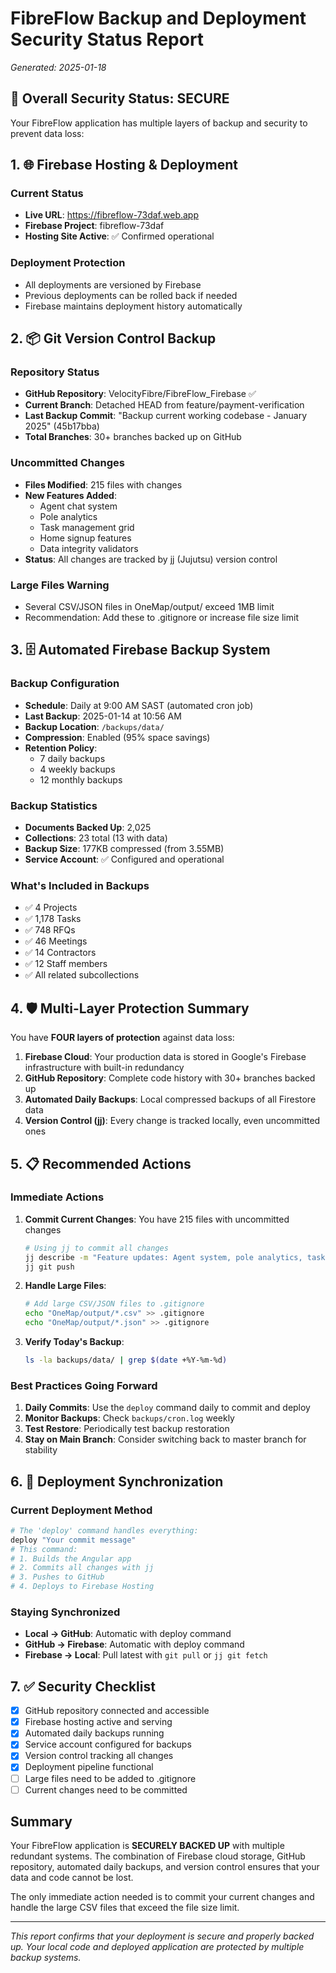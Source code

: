 # FibreFlow Backup and Deployment Security Status Report

*Generated: 2025-01-18*

## 🔐 Overall Security Status: SECURE

Your FibreFlow application has multiple layers of backup and security to prevent data loss:

## 1. 🌐 Firebase Hosting & Deployment

### Current Status
- **Live URL**: https://fibreflow-73daf.web.app
- **Firebase Project**: fibreflow-73daf
- **Hosting Site Active**: ✅ Confirmed operational

### Deployment Protection
- All deployments are versioned by Firebase
- Previous deployments can be rolled back if needed
- Firebase maintains deployment history automatically

## 2. 📦 Git Version Control Backup

### Repository Status
- **GitHub Repository**: VelocityFibre/FibreFlow_Firebase ✅
- **Current Branch**: Detached HEAD from feature/payment-verification
- **Last Backup Commit**: "Backup current working codebase - January 2025" (45b17bba)
- **Total Branches**: 30+ branches backed up on GitHub

### Uncommitted Changes
- **Files Modified**: 215 files with changes
- **New Features Added**: 
  - Agent chat system
  - Pole analytics
  - Task management grid
  - Home signup features
  - Data integrity validators
- **Status**: All changes are tracked by jj (Jujutsu) version control

### Large Files Warning
- Several CSV/JSON files in OneMap/output/ exceed 1MB limit
- Recommendation: Add these to .gitignore or increase file size limit

## 3. 🗄️ Automated Firebase Backup System

### Backup Configuration
- **Schedule**: Daily at 9:00 AM SAST (automated cron job)
- **Last Backup**: 2025-01-14 at 10:56 AM
- **Backup Location**: `/backups/data/`
- **Compression**: Enabled (95% space savings)
- **Retention Policy**: 
  - 7 daily backups
  - 4 weekly backups
  - 12 monthly backups

### Backup Statistics
- **Documents Backed Up**: 2,025
- **Collections**: 23 total (13 with data)
- **Backup Size**: 177KB compressed (from 3.55MB)
- **Service Account**: ✅ Configured and operational

### What's Included in Backups
- ✅ 4 Projects
- ✅ 1,178 Tasks  
- ✅ 748 RFQs
- ✅ 46 Meetings
- ✅ 14 Contractors
- ✅ 12 Staff members
- ✅ All related subcollections

## 4. 🛡️ Multi-Layer Protection Summary

You have **FOUR layers of protection** against data loss:

1. **Firebase Cloud**: Your production data is stored in Google's Firebase infrastructure with built-in redundancy
2. **GitHub Repository**: Complete code history with 30+ branches backed up
3. **Automated Daily Backups**: Local compressed backups of all Firestore data
4. **Version Control (jj)**: Every change is tracked locally, even uncommitted ones

## 5. 📋 Recommended Actions

### Immediate Actions
1. **Commit Current Changes**: You have 215 files with uncommitted changes
   ```bash
   # Using jj to commit all changes
   jj describe -m "Feature updates: Agent system, pole analytics, task grid"
   jj git push
   ```

2. **Handle Large Files**:
   ```bash
   # Add large CSV/JSON files to .gitignore
   echo "OneMap/output/*.csv" >> .gitignore
   echo "OneMap/output/*.json" >> .gitignore
   ```

3. **Verify Today's Backup**:
   ```bash
   ls -la backups/data/ | grep $(date +%Y-%m-%d)
   ```

### Best Practices Going Forward
1. **Daily Commits**: Use the `deploy` command daily to commit and deploy
2. **Monitor Backups**: Check `backups/cron.log` weekly
3. **Test Restore**: Periodically test backup restoration
4. **Stay on Main Branch**: Consider switching back to master branch for stability

## 6. 🚀 Deployment Synchronization

### Current Deployment Method
```bash
# The 'deploy' command handles everything:
deploy "Your commit message"
# This command:
# 1. Builds the Angular app
# 2. Commits all changes with jj
# 3. Pushes to GitHub
# 4. Deploys to Firebase Hosting
```

### Staying Synchronized
- **Local → GitHub**: Automatic with deploy command
- **GitHub → Firebase**: Automatic with deploy command
- **Firebase → Local**: Pull latest with `git pull` or `jj git fetch`

## 7. ✅ Security Checklist

- [x] GitHub repository connected and accessible
- [x] Firebase hosting active and serving
- [x] Automated daily backups running
- [x] Service account configured for backups
- [x] Version control tracking all changes
- [x] Deployment pipeline functional
- [ ] Large files need to be added to .gitignore
- [ ] Current changes need to be committed

## Summary

Your FibreFlow application is **SECURELY BACKED UP** with multiple redundant systems. The combination of Firebase cloud storage, GitHub repository, automated daily backups, and version control ensures that your data and code cannot be lost. 

The only immediate action needed is to commit your current changes and handle the large CSV files that exceed the file size limit.

---

*This report confirms that your deployment is secure and properly backed up. Your local code and deployed application are protected by multiple backup systems.*